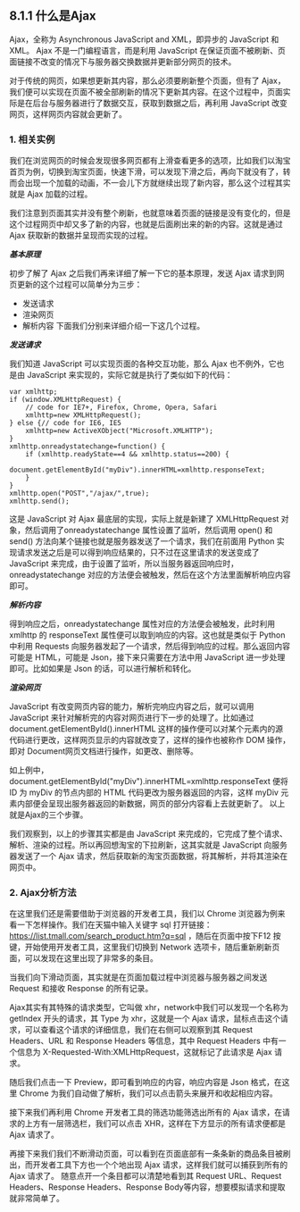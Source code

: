 ## 8.1.1 什么是Ajax

Ajax，全称为 Asynchronous JavaScript and XML，即异步的 JavaScript 和 XML。
Ajax 不是一门编程语言，而是利用 JavaScript 在保证页面不被刷新、页面链接不改变的情况下与服务器交换数据并更新部分网页的技术。

对于传统的网页，如果想更新其内容，那么必须要刷新整个页面，但有了 Ajax，我们便可以实现在页面不被全部刷新的情况下更新其内容。在这个过程中，页面实际是在后台与服务器进行了数据交互，获取到数据之后，再利用 JavaScript 改变网页，这样网页内容就会更新了。

### 1. 相关实例
我们在浏览网页的时候会发现很多网页都有上滑查看更多的选项，比如我们以淘宝首页为例，切换到淘宝页面，快速下滑，可以发现下滑之后，再向下就没有了，转而会出现一个加载的动画，不一会儿下方就继续出现了新内容，那么这个过程其实就是 Ajax 加载的过程。

我们注意到页面其实并没有整个刷新，也就意味着页面的链接是没有变化的，但是这个过程网页中却又多了新的内容，也就是后面刷出来的新的内容。这就是通过 Ajax 获取新的数据并呈现而实现的过程。

***基本原理***

初步了解了 Ajax 之后我们再来详细了解一下它的基本原理，发送 Ajax 请求到网页更新的这个过程可以简单分为三步：
 - 发送请求
 - 渲染网页
 - 解析内容
下面我们分别来详细介绍一下这几个过程。

***发送请求***

我们知道 JavaScript 可以实现页面的各种交互功能，那么 Ajax 也不例外，它也是由 JavaScript 来实现的，实际它就是执行了类似如下的代码：

```
var xmlhttp;
if (window.XMLHttpRequest) {
    // code for IE7+, Firefox, Chrome, Opera, Safari
    xmlhttp=new XMLHttpRequest();
} else {// code for IE6, IE5
    xmlhttp=new ActiveXObject("Microsoft.XMLHTTP");
}
xmlhttp.onreadystatechange=function() {
    if (xmlhttp.readyState==4 && xmlhttp.status==200) {
        document.getElementById("myDiv").innerHTML=xmlhttp.responseText;
    }
}
xmlhttp.open("POST","/ajax/",true);
xmlhttp.send();
```

这是 JavaScript 对 Ajax 最底层的实现，实际上就是新建了 XMLHttpRequest 对象，然后调用了onreadystatechange 属性设置了监听，然后调用 open() 和 send() 方法向某个链接也就是服务器发送了一个请求，我们在前面用 Python 实现请求发送之后是可以得到响应结果的，只不过在这里请求的发送变成了 JavaScript 来完成，由于设置了监听，所以当服务器返回响应时，onreadystatechange 对应的方法便会被触发，然后在这个方法里面解析响应内容即可。

***解析内容***

得到响应之后，onreadystatechange 属性对应的方法便会被触发，此时利用 xmlhttp 的 responseText 属性便可以取到响应的内容。这也就是类似于 Python 中利用 Requests 向服务器发起了一个请求，然后得到响应的过程。那么返回内容可能是 HTML，可能是 Json，接下来只需要在方法中用 JavaScript 进一步处理即可。比如如果是 Json 的话，可以进行解析和转化。

***渲染网页***

JavaScript 有改变网页内容的能力，解析完响应内容之后，就可以调用 JavaScript 来针对解析完的内容对网页进行下一步的处理了。比如通过 document.getElementById().innerHTML 这样的操作便可以对某个元素内的源代码进行更改，这样网页显示的内容就改变了，这样的操作也被称作 DOM 操作，即对 Document网页文档进行操作，如更改、删除等。

如上例中，document.getElementById("myDiv").innerHTML=xmlhttp.responseText 便将 ID 为 myDiv 的节点内部的 HTML 代码更改为服务器返回的内容，这样 myDiv 元素内部便会呈现出服务器返回的新数据，网页的部分内容看上去就更新了。
以上就是Ajax的三个步骤。

我们观察到，以上的步骤其实都是由 JavaScript 来完成的，它完成了整个请求、解析、渲染的过程。所以再回想淘宝的下拉刷新，这其实就是 JavaScript 向服务器发送了一个 Ajax 请求，然后获取新的淘宝页面数据，将其解析，并将其渲染在网页中。

### 2. Ajax分析方法
在这里我们还是需要借助于浏览器的开发者工具，我们以 Chrome 浏览器为例来看一下怎样操作。我们在天猫中输入关键字 sql 打开链接：https://list.tmall.com/search_product.htm?q=sql ，随后在页面中按下F12 按键，开始使用开发者工具，这里我们切换到 Network 选项卡，随后重新刷新页面，可以发现在这里出现了非常多的条目。

当我们向下滑动页面，其实就是在页面加载过程中浏览器与服务器之间发送 Request 和接收 Response 的所有记录。

Ajax其实有其特殊的请求类型，它叫做 xhr，network中我们可以发现一个名称为 getIndex 开头的请求，其 Type 为 xhr，这就是一个 Ajax 请求，鼠标点击这个请求，可以查看这个请求的详细信息，我们在右侧可以观察到其 Request Headers、URL 和 Response Headers 等信息，其中 Request Headers 中有一个信息为 X-Requested-With:XMLHttpRequest，这就标记了此请求是 Ajax 请求。

随后我们点击一下 Preview，即可看到响应的内容，响应内容是 Json 格式，在这里 Chrome 为我们自动做了解析，我们可以点击箭头来展开和收起相应内容。

接下来我们再利用 Chrome 开发者工具的筛选功能筛选出所有的 Ajax 请求，在请求的上方有一层筛选栏，我们可以点击 XHR，这样在下方显示的所有请求便都是 Ajax 请求了。

再接下来我们我们不断滑动页面，可以看到在页面底部有一条条新的商品条目被刷出，而开发者工具下方也一个个地出现 Ajax 请求，这样我们就可以捕获到所有的 Ajax 请求了。
随意点开一个条目都可以清楚地看到其 Request URL、Request Headers、Response Headers、Response Body等内容，想要模拟请求和提取就非常简单了。